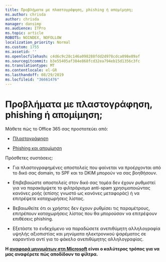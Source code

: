 ```yaml
---
title: Προβλήματα με πλαστογράφηση, phishing ή απομίμηση;
ms.author: chrisda
author: chrisda
manager: dansimp
ms.audience: ITPro
ms.topic: article
ROBOTS: NOINDEX, NOFOLLOW
localization_priority: Normal
ms.custom: 1755
ms.assetid: ''
ms.openlocfilehash: c4d6c9c28c146a098288fdd2d978cdca098e89af
ms.sourcegitcommit: b3e55405af384e868fcd32ea794eb15d1356c3fc
ms.translationtype: MT
ms.contentlocale: el-GR
ms.lasthandoff: 08/29/2019
ms.locfileid: "36661476"
---
```

# <a name="issues-with-spoofing-phishing-or-impersonation"></a>Προβλήματα με πλαστογράφηση, phishing ή απομίμηση;

Μάθετε πώς το Office 365 σας προστατεύει από:

- [Πλαστογράφηση](https://docs.microsoft.com/office365/securitycompliance/anti-spoofing-protection)

- [Phishing και απομίμηση](https://docs.microsoft.com/office365/securitycompliance/atp-anti-phishing)

Πρόσθετες συστάσεις:

- Για πλαστογραφημένες αποστολείς που φαίνεται να προέρχονται από το δικό σας domain, το SPF και το DKIM μπορούν να σας βοηθήσουν.

- Επιβεβαιώστε αποστολείς στον δικό σας τομέα δεν έχουν ρυθμιστεί για να παρακάμψετε το φιλτράρισμα anti-spam χρησιμοποιώντας κανόνες ροής (επίσης γνωστό ως κανόνες μεταφοράς) ή να επιτρέψετε καταχωρήσεις λίστας.

- Βεβαιωθείτε ότι οι χρήστες δεν έχουν ρυθμίσει τις παραμέτρους, επιτρέπουν καταχωρήσεις λίστας που θα μπορούσαν να επιτρέψουν επιθέσεις phishing.

- Εξετάστε το ενδεχόμενο να παραδώσετε ανεπιθύμητη αλληλογραφία υψηλής αξιοπιστίας και μηνύματα ηλεκτρονικού ψαρέματος σε καραντίνα αντί για το φάκελο ανεπιθύμητης αλληλογραφίας.

**Η [αναφορά μηνυμάτων στη Microsoft](https://support.office.com/article/b5caa9f1-cdf3-4443-af8c-ff724ea719d2) είναι ο καλύτερος τρόπος για να μας αναφέρετε πώς αποδίδουν τα φίλτρα.**
